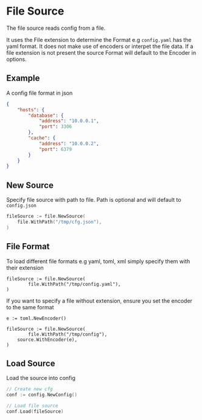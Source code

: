 # File Source

The file source reads config from a file. 

It uses the File extension to determine the Format e.g `config.yaml` has the yaml format. 
It does not make use of encoders or interpet the file data. If a file extension is not present 
the source Format will default to the Encoder in options.

## Example

A config file format in json

```json
{
    "hosts": {
        "database": {
            "address": "10.0.0.1",
            "port": 3306
        },
        "cache": {
            "address": "10.0.0.2",
            "port": 6379
        }
    }
}
```

## New Source

Specify file source with path to file. Path is optional and will default to `config.json`

```go
fileSource := file.NewSource(
	file.WithPath("/tmp/cfg.json"),
)
```

## File Format

To load different file formats e.g yaml, toml, xml simply specify them with their extension

```
fileSource := file.NewSource(
        file.WithPath("/tmp/config.yaml"),
)
```

If you want to specify a file without extension, ensure you set the encoder to the same format

```
e := toml.NewEncoder()

fileSource := file.NewSource(
        file.WithPath("/tmp/config"),
	source.WithEncoder(e),
)
```

## Load Source

Load the source into config

```go
// Create new cfg
conf := config.NewConfig()

// Load file source
conf.Load(fileSource)
```

